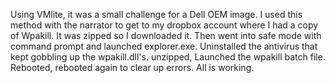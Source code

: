Using VMlite, it was a small challenge for a Dell OEM image. I used this method with the narrator to get to my dropbox account where I had a copy of Wpakill. It was zipped so I downloaded it. Then went into safe mode with command prompt and launched explorer.exe. Uninstalled the antivirus that kept gobbling up the wpakill.dll's. unzipped, Launched the wpakill batch file. Rebooted, rebooted again to clear up errors. All is working.